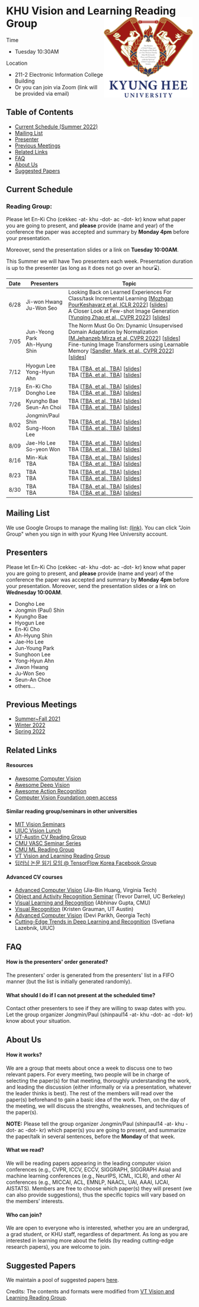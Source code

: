 # KHU Vision and Learning Reading Group <img src="KHU_UI.png" width="240" align="right">

Time
- Tuesday 10:30AM 

Location 
- 211-2 Electronic Information College Building
- Or you can join via Zoom (link will be provided via email)


## Table of Contents

- [Current Schedule (Summer 2022)](#current-schedule)
- [Mailing List](#mailing-list)
- [Presenter](#presenters)
- [Previous Meetings](#previous-meetings)
- [Related Links](#related-links)
- [FAQ](#faq)
- [About Us](#about-us)
- [Suggested Papers](#suggested-papers)


## Current Schedule

### Reading Group: 
Please let En-Ki Cho (cekkec -at- khu -dot- ac -dot- kr) know what paper you are going to present, and **please** provide (name and year) of the conference the paper was accepted and summary by **Monday 4pm** before your presentation.

Moreover, send the presentation slides or a link on  **Tuesday 10:00AM**.

This Summer we will have Two presenters each week. Presentation duration is up to the presenter (as long as it does not go over an hour:hourglass:).

| Date       | Presenters     |  Topic     |
|-------------|--------|--------|
| 6/28 |   Ji-won Hwang  <br />   Ju-Won Seo   |  Looking Back on Learned Experiences For Class/task Incremental Learning [[Mozhgan PourKeshavarz et al, ICLR 2022](https://openreview.net/pdf?id=RxplU3vmBx)] [[slides](https://docs.google.com/presentation/d/1eo08INIcrVYrPXGKhjPxBQmmbtYgXZ2y/edit?usp=sharing&ouid=116993380765386390052&rtpof=true&sd=true)] <br /> A Closer Look at Few-shot Image Generation [[Yunqing Zhao et al., CVPR 2022](https://arxiv.org/pdf/2205.03805.pdf)] [[slides](https://docs.google.com/presentation/d/16aZlvVq2WWy3PAZsgKUwUqIZtaM4_ExjcZSpBZAnPQ0/edit?usp=sharing)]|
| 7/05 |  Jun-Yeong Park  <br />   Ah-Hyung Shin   |  The Norm Must Go On: Dynamic Unsupervised Domain Adaptation by Normalization [[M.Jehanzeb Mirza et al, CVPR 2022](https://openaccess.thecvf.com/content/CVPR2022/papers/Mirza_The_Norm_Must_Go_On_Dynamic_Unsupervised_Domain_Adaptation_by_CVPR_2022_paper.pdf)] [[slides](https://docs.google.com/presentation/d/1IyuWVUPB6-XzQIcd_HV7WGDFjRH-0cfk/edit?usp=sharing&ouid=116993380765386390052&rtpof=true&sd=true)] <br /> Fine-tuning Image Transformers using Learnable Memory [[Sandler, Mark, et al., CVPR 2022](https://openaccess.thecvf.com/content/CVPR2022/papers/Sandler_Fine-Tuning_Image_Transformers_Using_Learnable_Memory_CVPR_2022_paper.pdf)] [[slides](https://docs.google.com/presentation/d/1lgyt75PupFG5d784mC4TNDjuQ_d-lB0S_ZS3zOFkIBI/edit?usp=sharing)]|
| 7/12 |  Hyogun Lee   <br />   Yong-Hyun Ahn   |  TBA [[TBA, et al., TBA]()] [[slides]()] <br /> TBA [[TBA, et al., TBA]()] [[slides]()]|
| 7/19 |  En-Ki Cho   <br />   Dongho Lee   |  TBA [[TBA, et al., TBA]()] [[slides]()] <br /> TBA [[TBA, et al., TBA]()] [[slides]()]|
| 7/26 |  Kyungho Bae   <br />   Seun-An Choi   |  TBA [[TBA, et al., TBA]()] [[slides]()] <br /> TBA [[TBA, et al., TBA]()] [[slides]()]|
| 8/02 |  Jongmin/Paul Shin   <br />   Sung-Hoon Lee   |  TBA [[TBA, et al., TBA]()] [[slides]()] <br /> TBA [[TBA, et al., TBA]()] [[slides]()]|
| 8/09 |  Jae-Ho Lee   <br />   So-yeon Won   |  TBA [[TBA, et al., TBA]()] [[slides]()] <br /> TBA [[TBA, et al., TBA]()] [[slides]()]|
| 8/16 |  Min-Kuk   <br />   TBA   |  TBA [[TBA, et al., TBA]()] [[slides]()] <br /> TBA [[TBA, et al., TBA]()] [[slides]()]|
| 8/23 |  TBA   <br />   TBA   |  TBA [[TBA, et al., TBA]()] [[slides]()] <br /> TBA [[TBA, et al., TBA]()] [[slides]()]|
| 8/30 |  TBA   <br />   TBA   |  TBA [[TBA, et al., TBA]()] [[slides]()] <br /> TBA [[TBA, et al., TBA]()] [[slides]()]|







## Mailing List

We use Google Groups to manage the mailing list: [(link)](https://groups.google.com/u/2/a/khu.ac.kr/g/khu-vision-and-learning-reading-group-g-groups). You can click "Join Group" when you sign in with your Kyung Hee University account.

## Presenters
Please let En-Ki Cho (cekkec -at- khu -dot- ac -dot- kr) know what paper you are going to present, and **please** provide (name and year) of the conference the paper was accepted and summary by **Monday 4pm** before your presentation.
Moreover, send the presentation slides or a link on  **Wednesday 10:00AM**.
 
* Dongho Lee
* Jongmin (Paul) Shin
* Kyungho Bae
* Hyogun Lee
* En-Ki Cho
* Ah-Hyung Shin
* Jae-Ho Lee
* Jun-Young Park
* Sunghoon Lee
* Yong-Hyun Ahn
* Jiwon Hwang
* Ju-Won Seo 
* Seun-An Choe
* others...

## Previous Meetings

- [Summer~Fall 2021](https://github.com/khuvll/reading_group/blob/main/2021_Summer_Fall_schedule.md)
- [Winter 2022](https://github.com/khuvll/reading_group/blob/main/2022_Winter_schedule.md)
- [Spring 2022](https://github.com/khuvll/reading_group/blob/main/2022_Spring_schedule.md)

## Related Links

#### Resources
- [Awesome Computer Vision](https://github.com/jbhuang0604/awesome-computer-vision)
- [Awesome Deep Vision](https://github.com/kjw0612/awesome-deep-vision)
- [Awesome Action Recognition](https://github.com/jinwchoi/awesome-action-recognition)
- [Computer Vision Foundation open access](http://openaccess.thecvf.com/menu.py)

#### Similar reading group/seminars in other universities
- [MIT Vision Seminars](https://sites.google.com/view/visionseminar)
- [UIUC Vision Lunch](http://vision.cs.illinois.edu/vision_website/)
- [UT-Austin CV Reading Group](http://vision.cs.utexas.edu/readinggroup/)
- [CMU VASC Seminar Series](http://ri.cmu.edu/events/category/vasc-seminar-series/list/?tribe_paged=1&tribe_event_display=past)
- [CMU ML Reading Group](http://www.cs.cmu.edu/~aarti/SMLRG/schedule.html)
- [VT Vision and Learning Reading Group](https://github.com/vt-vl-lab/reading_group)
- [딥러닝 논문 읽기 모임 @ TensorFlow Korea Facebook Group](https://www.youtube.com/playlist?list=PLXiK3f5MOQ760xYLb2eWbtOKOwUC-bByj)

#### Advanced CV courses
- [Advanced Computer Vision](https://filebox.ece.vt.edu/~jbhuang/teaching/ece6554/sp17/index.html) (Jia-Bin Huang, Virginia Tech)
- [Object and Activity Recognition Seminar](https://sites.google.com/site/ucbcs29443/) (Trevor Darrell, UC Berkeley)
- [Visual Learning and Recognition](http://graphics.cs.cmu.edu/courses/16-824/2017_spring/) (Abhinav Gupta, CMU)
- [Visual Recognition](http://vision.cs.utexas.edu/381V-fall2016/) (Kristen Grauman, UT Austin)
- [Advanced Computer Vision](https://filebox.ece.vt.edu/~S16ECE6554/) (Devi Parikh, Georgia Tech)
- [Cutting-Edge Trends in Deep Learning and Recognition](http://slazebni.cs.illinois.edu/spring17) (Svetlana Lazebnik, UIUC)

## FAQ
#### How is the presenters' order generated?
The presenters' order is generated from the presenters' list in a FIFO manner (but the list is initially generated randomly).


#### What should I do if I can not present at the scheduled time?
Contact other presenters to see if they are willing to swap dates with you. Let the group organizer Jongmin/Paul (shinpaul14 -at- khu -dot- ac -dot- kr) know about your situation.



## About Us

#### How it works?
We are a group that meets about once a week to discuss one to two relevant papers. For every meeting, two people will be in charge of selecting the paper(s) for that meeting, thoroughly understanding the work, and leading the discussion (either informally or via a presentation, whatever the leader thinks is best). The rest of the members will read over the paper(s) beforehand to gain a basic idea of the work. Then, on the day of the meeting, we will discuss the strengths, weaknesses, and techniques of the paper(s).

**NOTE:** Please tell the group organizer Jongmin/Paul (shinpaul14 -at- khu -dot- ac -dot- kr) which paper(s) you are going to present, and summarize the paper/talk in several sentences, before the **Monday** of that week.

#### What we read?
We will be reading papers appearing in the leading computer vision conferences (e.g., CVPR, ICCV, ECCV, SIGGRAPH, SIGGRAPH Asia) and machine learning conferences (e.g., NeurIPS, ICML, ICLR), and other AI conferences (e.g., MICCAI, ACL, EMNLP, NAACL, UAI, AAAI, IJCAI, AISTATS). Members are free to choose which paper(s) they will present (we can also provide suggestions), thus the specific topics will vary based on the members' interests.

#### Who can join?
We are open to everyone who is interested, whether you are an undergrad, a grad student, or KHU staff, regardless of department. As long as you are interested in learning more about the fields (by reading cutting-edge research papers), you are welcome to join.

## Suggested Papers

We maintain a pool of suggested papers [here](https://docs.google.com/spreadsheets/d/1tEug71Jg0ucKJfyBy3qisrGZPR49HNdAPeHI1QCu-9A/edit?usp=sharing).

Credits: The contents and formats were modified from [VT Vision and Learning Reading Group](https://github.com/vt-vl-lab/reading_group).
